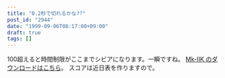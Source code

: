 ```yaml
---
title: "0.2秒で切れるかな??"
post_id: "2944"
date: "1999-09-06T08:17:00+09:00"
draft: true
tags: []
---
```



100超えると時間制限がここまでシビアになります。一瞬ですね。 [Mk-IIK のダウンロードはこちら](/2938)。 スコアは近日表を作りますので。
